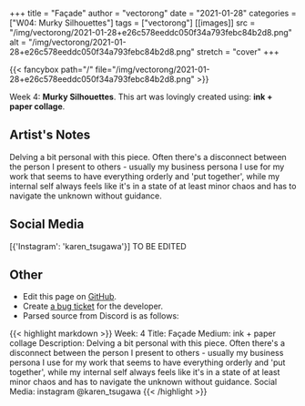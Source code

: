 +++
title =       "Façade"
author =      "vectorong"
date =        "2021-01-28"
categories =  ["W04: Murky Silhouettes"]
tags =        ["vectorong"]
[[images]]
                      src = "/img/vectorong/2021-01-28+e26c578eeddc050f34a793febc84b2d8.png"
                      alt = "/img/vectorong/2021-01-28+e26c578eeddc050f34a793febc84b2d8.png"
                      stretch = "cover"
+++


{{< fancybox path="/" file="/img/vectorong/2021-01-28+e26c578eeddc050f34a793febc84b2d8.png" >}}


Week 4: **Murky Silhouettes**. This art was lovingly created using: **ink + paper collage**.

## Artist's Notes

Delving a bit personal with this piece. Often there's a disconnect between the person I present to others - usually my business persona I use for my work that seems to have everything orderly and 'put together', while my internal self always feels like it's in a state of at least minor chaos and has to navigate the unknown without guidance.

## Social Media

[{'Instagram': 'karen_tsugawa'}] TO BE EDITED

## Other

- Edit this page on [GitHub](https://github.com/teaminkling/web-refresh/edit/main/blog/content/blog/vectorong-week-4-b82c.md).
- Create [a bug ticket](https://github.com/teaminkling/web-refresh/issues/new?assignees=&labels=bug&template=problem-report.md&title=) for the developer.
- Parsed source from Discord is as follows:

{{< highlight markdown >}}
Week: 4
Title: Façade
Medium: ink + paper collage
Description: Delving a bit personal with this piece. Often there's a disconnect between the person I present to others - usually my business persona I use for my work that seems to have everything orderly and 'put together', while my internal self always feels like it's in a state of at least minor chaos and has to navigate the unknown without guidance.
Social Media: instagram @karen_tsugawa
{{< /highlight >}}